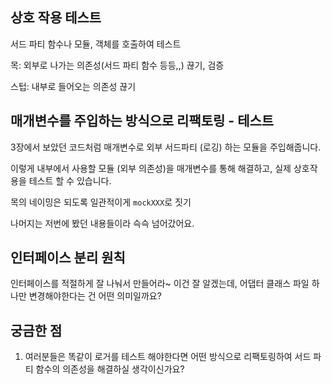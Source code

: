 ## 상호 작용 테스트

서드 파티 함수나 모듈, 객체를 호출하여 테스트

목: 외부로 나가는 의존성(서드 파티 함수 등등,,) 끊기, 검증

스텁: 내부로 들어오는 의존성 끊기

## 매개변수를 주입하는 방식으로 리팩토링 - 테스트

3장에서 보았던 코드처럼 매개변수로 외부 서드파티 (로깅) 하는 모듈을 주입해줍니다.

이렇게 내부에서 사용할 모듈 (외부 의존성)을 매개변수를 통해 해결하고, 실제 상호작용을 테스트 할 수 있습니다.

목의 네이밍은 되도록 일관적이게 `mockXXX`로 짓기

나머지는 저번에 봤던 내용들이라 슥슥 넘어갔어요.

## 인터페이스 분리 원칙

인터페이스를 적절하게 잘 나눠서 만들어라~ 이건 잘 알겠는데, 어댑터 클래스 파일 하나만 변경해야한다는 건 어떤 의미일까요?

## 궁금한 점

1. 여러분들은 똑같이 로거를 테스트 해야한다면 어떤 방식으로 리팩토링하여 서드 파티 함수의 의존성을 해결하실 생각이신가요?
